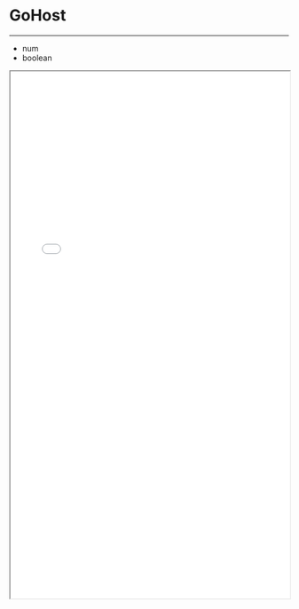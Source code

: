 
# GoHost
 ---
 
 + num
 + boolean
 
 <iframe sandbox width="100%" height="950" src="origin/index.html"></iframe>
 